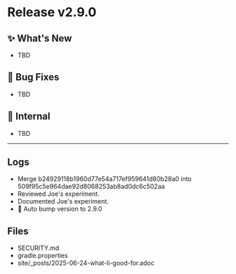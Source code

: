 # Release v2.9.0

## ✨ What's New

- TBD

## 🐛 Bug Fixes

- TBD

## 🔬 Internal

- TBD

---

## Logs

- Merge b24929118b1960d77e54a717ef959641d80b28a0 into 509f95c5e964dae92d8068253ab8ad0dc6c502aa
- Reviewed Joe's experiment.
- Documented Joe's experiment.
- 🔼 Auto bump version to 2.9.0


## Files

- SECURITY.md
- gradle.properties
- site/_posts/2025-06-24-what-li-good-for.adoc

